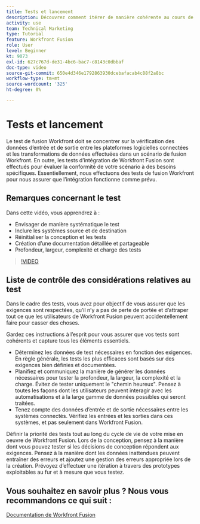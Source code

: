 ```yaml
---
title: Tests et lancement
description: Découvrez comment itérer de manière cohérente au cours de la conception et des tests, et créez une documentation détaillée et partageable lors de l’utilisation de [!DNL Adobe Workfront Fusion].
activity: use
team: Technical Marketing
type: Tutorial
feature: Workfront Fusion
role: User
level: Beginner
kt: 9073
exl-id: 627c767d-de31-4bc6-bac7-c8143c0dbbaf
doc-type: video
source-git-commit: 650e4d346e1792863930dcebafacab4c88f2a8bc
workflow-type: tm+mt
source-wordcount: '325'
ht-degree: 0%

---
```


# Tests et lancement

Le test de fusion Workfront doit se concentrer sur la vérification des données d’entrée et de sortie entre les plateformes logicielles connectées et les transformations de données effectuées dans un scénario de fusion Workfront. En outre, les tests d’intégration de Workfront Fusion sont effectués pour évaluer la conformité de votre scénario à des besoins spécifiques. Essentiellement, nous effectuons des tests de fusion Workfront pour nous assurer que l’intégration fonctionne comme prévu.

## Remarques concernant le test

Dans cette vidéo, vous apprendrez à :

* Envisager de manière systématique le test
* Inclure les systèmes source et de destination
* Réinitialiser la conception et les tests
* Création d’une documentation détaillée et partageable
* Profondeur, largeur, complexité et charge des tests

>[!VIDEO](https://video.tv.adobe.com/v/335315/?quality=12&learn=on)

## Liste de contrôle des considérations relatives au test

Dans le cadre des tests, vous avez pour objectif de vous assurer que les exigences sont respectées, qu’il n’y a pas de perte de portée et d’attraper tout ce que les utilisateurs de Workfront Fusion peuvent accidentellement faire pour casser des choses.

Gardez ces instructions à l’esprit pour vous assurer que vos tests sont cohérents et capture tous les éléments essentiels.

* Déterminez les données de test nécessaires en fonction des exigences. En règle générale, les tests les plus efficaces sont basés sur des exigences bien définies et documentées.
* Planifiez et communiquez la manière de générer les données nécessaires pour tester la profondeur, la largeur, la complexité et la charge. Évitez de tester uniquement le &quot;chemin heureux&quot;. Pensez à toutes les façons dont les utilisateurs peuvent interagir avec les automatisations et à la large gamme de données possibles qui seront traitées.
* Tenez compte des données d’entrée et de sortie nécessaires entre les systèmes connectés. Vérifiez les entrées et les sorties dans ces systèmes, et pas seulement dans Workfront Fusion.

Définir la priorité des tests tout au long du cycle de vie de votre mise en oeuvre de Workfront Fusion. Lors de la conception, pensez à la manière dont vous pouvez tester si les décisions de conception répondent aux exigences. Pensez à la manière dont les données inattendues peuvent entraîner des erreurs et ajoutez une gestion des erreurs appropriée lors de la création. Prévoyez d’effectuer une itération à travers des prototypes exploitables au fur et à mesure que vous testez.

## Vous souhaitez en savoir plus ? Nous vous recommandons ce qui suit :

[Documentation de Workfront Fusion](https://experienceleague.adobe.com/docs/workfront/using/adobe-workfront-fusion/workfront-fusion-2.html?lang=en)
